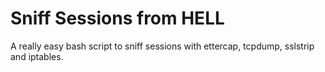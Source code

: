 # Sniff Sessions from HELL
A really easy bash script to sniff sessions with ettercap, tcpdump, sslstrip and iptables.




